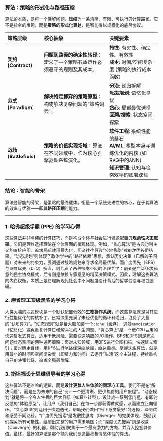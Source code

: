 
### 算法：策略的形式化与路径压缩

算法的本质，是将一个待解问题，**压缩**为一条清晰、有限、可执行的计算路径。它不是指令的堆砌，而是**策略的形式化表达**，是智能得以规模化的底层协议。

| 策略层级 | 核心抽象 | 关键要素 |
| :--- | :--- | :--- |
| **契约 (Contract)** | **问题到路径的确定性转译**：定义了一个策略有效运作必须遵守的规则及其成本。 | **特性**: 有穷性、确定性、有效性<br>**成本**: 时间/空间复杂度 (策略的执行成本函数) |
| **范式 (Paradigm)** | **解决特定博弈的策略原型**：构成解决复杂问题的“策略词典”。 | **分治**: 递归拆解<br>**动态规划**: 记忆化寻优<br>**贪心**: 局部最优选择<br>**回溯/搜索**: 状态空间探索 |
| **战场 (Battlefield)** | **策略的价值实现场域**：算法在不同领域中，作为核心引擎驱动系统演化。 | **软件工程**: 系统性能的基石<br>**AI/ML**: 模型本身与训练优化的内核 (如RAG中的ANN)<br>**知识管理**: 认知与检索效率的底层逻辑 |

### 结论：智能的骨架

算法是智能的骨架，是策略的最终载体。衡量一个系统先进性的核心，在于其算法的效率与优雅——即其**路径压缩**的能力。

---
### 1. 哈佛超级学霸 (PPE) 的学习心得

这些算法并非单纯的计算技巧，而是构成个体与社会进行资源配置的**规范性决策框架**。它们是理性选择理论在个体层面的微观体现。例如，“贪心算法”是古典功利主义的直接应用，追求局部效用最大化，但这往往导致“公地悲剧”式的次优长期结果。“动态规划”则体现了政治学中的“路径依赖”思想，承认历史决策（已解的子问题）对未来的约束力，强调通过战略规划来寻求全局最优解。而广度优先（BFS）与深度优先（DFS）搜索，则代表了两种根本不同的治理哲学：前者是广泛征求民意的民主协商模式，后者则是依赖专家意见的精英决策模式。因此，理解这些算法的内在权衡，本质上是在理解现代社会中不同制度设计背后的哲学假设与权力逻辑。

### 2. 麻省理工顶级黑客的学习心得

人类大脑的决策模块是一个默认配置低效的**生物操作系统**，而这些算法就是对其进行性能优化的内核补丁。日常决策充满了未经优化的循环和递归，浪费了大量的“认知算力”。“动态规划”就是给大脑加装一个`cache`（缓存），通过`memoization`（记忆化）避免重复计算已经解决过的人生问题。“贪心算法”是一个低CPU占用的快速启发式算法，适用于低风险、需要快速响应的I/O操作。BFS和DFS则是解决问题状态空间的两种遍历策略：面对未知领域，用BFS进行全图扫描，快速建立索引；面对确定目标，用DFS进行单路径深度挖掘，直达目标。掌握这些算法，就是用最小的时间和空间复杂度（即精力和时间）去运行“生活”这个主进程，持续重构自己的决策代码，追求全局最优解。

### 3. 斯坦福设计思维倡导者的学习心得

这些算法不是冰冷的逻辑，而是**设计更优人生体验的同理心工具**。我们不是在“解决问题”，而是在为未来的自己“设计一个更清晰、更少焦虑的用户旅程”。“动态规划”就是将一个令人生畏的巨大目标（如职业转型），设计成一系列低门槛、有即时反馈的“体验原型”，让用户（我们自己）在每一步都获得成就感，从而建立正向循环。“贪心算法”则适用于快速迭代，帮助我们做出“当下感觉最好”的选择，以测试和感受不同路径。“广度优先搜索”是发散性思考（Diverge）的完美体现，鼓励我们探索所有可能性，绘制出完整的用户需求地图；而“深度优先搜索”则是收敛（Converge）的利器，帮助我们聚焦于一个最有潜力的方向，并深入挖掘其价值。最终，最好的算法是那个能为我们创造最积极情感体验的算法。